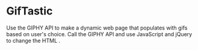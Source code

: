 # GifTastic
Use the GIPHY API to make a dynamic web page that populates with gifs based on user's choice. Call the GIPHY API and use JavaScript and jQuery to change the HTML .
